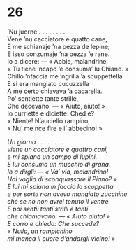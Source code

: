 # 26  
  
’Nu juorne . . . . . . . .  
Vene ’nu cacciatore e quatto cane,  
E me schianaje ’na pezza de lepine;  
E isso conzumaje ’na pezza ’e rane.  
Io a dicere: — « Abbie, malandrine,  
« Tu tiene ’ncapo ’e consumà’ lu Chiano. »  
Chillo ’nfaccia me ’ngrilla ’a scuppettella  
E si era mangiato cucuzzella  
A me certo chiavava ’a cacarella.  
Po’ sentiette tante strille,  
Che decevano: — « Aiuto, aiuto! »  
Io curriette e diciette: Ched è?  
« Niente! N’auciello rampino,  
« Nu’ me nce fire e i’ abbecino! »  

*Un giorno . . . . . . . . .  
viene un cacciatore e quattro cani,  
e mi spiana un campo di lupini.  
E lui consuma un mucchio di grana.  
Io a dirgli: — « Va’ via, malandrino!  
Hai voglia di sconquassare il Piano? »  
E lui mi spiana in faccia la scoppetta  
e per sorte non avevo mangiato zucchine  
ché se no non avrei tenuto il ventre.  
E poi sentii tanti strilli e tanti  
che chiamavano: — « Aiuto aiuto! »    
E corro e chiedo: Che succede?  
« Nulla, un rampichino  
mi manca il cuore d’andargli vicino! »*


